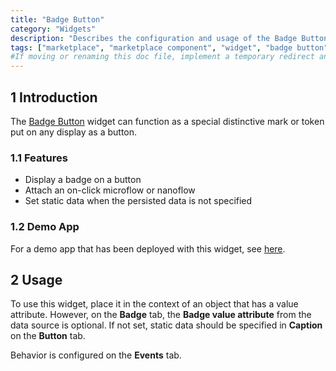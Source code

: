 ```yaml
---
title: "Badge Button"
category: "Widgets"
description: "Describes the configuration and usage of the Badge Button widget, which is available in the Mendix Marketplace."
tags: ["marketplace", "marketplace component", "widget", "badge button", "token", "platform support"]
#If moving or renaming this doc file, implement a temporary redirect and let the respective team know they should update the URL in the product. See Mapping to Products for more details.
---
```


## 1 Introduction

The [Badge Button](https://appstore.home.mendix.com/link/app/52705/) widget can function as a special distinctive mark or token put on any display as a button.

### 1.1 Features

* Display a badge on a button
* Attach an on-click microflow or nanoflow
* Set static data when the persisted data is not specified

### 1.2 Demo App

For a demo app that has been deployed with this widget, see [here](https://badgebutton.mxapps.io/).

## 2 Usage

To use this widget, place it in the context of an object that has a value attribute. However, on the **Badge** tab, the **Badge value attribute** from the data source is optional. If not set, static data should be specified in **Caption** on the **Button** tab.

Behavior is configured on the **Events** tab.
